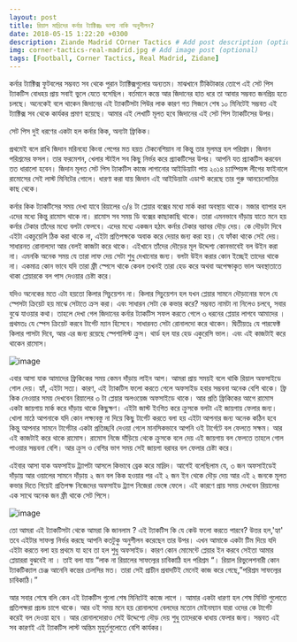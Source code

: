 ```yaml
---
layout: post
title: রিয়াল মাদ্রিদের কর্নার ট্যাক্টিক্সঃ ভাগ্য নাকি অনুশীলন?
date: 2018-05-15 1:22:20 +0300
description: Ziande Madrid COrner Tactics # Add post description (optional)
img: corner-tactics-real-madrid.jpg # Add image post (optional)
tags: [Football, Corner Tactics, Real Madrid, Zidane]
---
```

কর্নার ট্যাক্টিক্স ফুটবলের সম্ভবত সব থেকে পুরান ট্যাক্টিক্সগুলোর অন্যতম। মাঝখানে টিকিটাকার তোপে এই সেট পিস ট্যাকটিস বোধহয় প্রায় সবাই ভুলে যেতে বসেছিল। বর্তমানে কন্তে আর জিদানের হাত ধরে তা আবার সম্ভবত জনপ্রিয় হতে চলছে। অনেকেই বলে থাকেন জিদানের এই ট্যাকটিসটা পিউর লাক কারণ গত সিজনে শেষ ১০ মিনিটেই সম্ভবত এই ট্যাক্টিক্স সব থেকে কার্যকর প্রমাণ হয়েছে। আমার এই লেখাটি মূলত হবে জিদানের এই সেট পিস ট্যাকটিসের উপর।

সেট পিস দুই ধরণের একটা হল কর্নার কিক, অন্যটা ফ্রিকিক।

প্রথমেই বলে রাখি জিদান মরিনহো কিংবা পেপের মত হয়ত টেকনেশিয়ান না কিন্তু তার মূলমন্ত্র হল পরিশ্রম। জিদান পরিশ্রমের ফসল। তার ফরমেশন, খেলার স্টাইল সব কিছু নির্ভর করে প্র্যাকটিসের উপর। আপনি যত প্র্যাকটিস করবেন তত ধারালো হবেন। জিদান মূলত সেট পিস ট্যাকটিস কাজে লাগানোর আইডিয়াটা পায় ২০১৪ চ্যাম্পিয়ন্স লীগের ফাইনালে রামোসের সেই লাস্ট মিনিটের গোলে। ধারণা করা যায় জিদান এই আইডিয়াটা এডাপ্ট করেছে তার গুরু আনচেলোত্তির কাছ থেকে।

কর্নার কিক ট্যাকটিসের সময় দেখা যাবে রিয়ালের ৩/৪ টা প্লেয়ার বক্সের মধ্যে মার্ক করা অবস্থায় থাকে। মজার ব্যাপার হল এদের মধ্যে কিন্তু রামোস থাকে না। রামোস সব সময় ডি বক্সের কাছাকাছি থাকে। তারা এমনভাবে দাঁড়ায় যাতে মনে হয় কর্নার টেকার তাঁদের মধ্যে বলটা ফেলবে। এদের মধ্যে একজন হঠাৎ কর্নার টেকার বরাবর দৌড় দেয়। কে দৌড়টা দিবে এইটা একচুয়েলি ঠিক করা থাকে না, এইটা প্রতিপক্ষকে অবাক করে দেয়ার জন্য করা হয়। যে ফাঁকা থাকে সেই দেয়। সাধারনত রোনালদো আর বেলই কাজটা করে থাকে। এইখানে তাঁদের দৌড়ের মূল উদ্দেশ্য কোনভাবেই বল উইন করা না। এমনকি অনেক সময় যে তারা লাফ দেয় সেটা শুধু দেখানোর জন্য। বলটা উইন করার কোন ইচ্ছেই তাদের থাকে না। একমাত্র কোন ভাবে যদি তারা ফ্রী স্পেসে থাকে কেবল তখনই তারা হেড করে অথবা অপেক্ষাকৃত ভাল অবস্থাতাতে থাকা প্লেয়ারকে বল পাস দেওয়ার চেষ্টা করে।

যদিও অনেকের মতে এটা হয়তো কিলার সিচুয়েশন না। কিলার সিচুয়েশন হল যখন প্লেয়ার সামনে দৌড়ানোর ফলে যে স্পেসটা ক্রিয়েট হয় মাঝে সেটাতে ক্রস করা। এবং সাধারন সেটা কে কভার করে? সম্ভবত নামটা না নিলেও চলবে, সবার বুঝে যাওয়ার কথা। তাহলে দেখা গেল জিদানের কর্নার ট্যাকটিস সফল করতে গেলে ৩ ধরনের প্লেয়ার লাগবে আমাদের । প্রথমতঃ যে স্পেস ক্রিয়েট করবে টার্গেট ম্যান হিসেবে। সাধারনত সেটা রোনালদো করে থাকেন। দ্বিতীয়তঃ যে পারফেক্ট কিলার পাসটা দিবে, আর এর জন্য রয়েছে স্পেশালিস্ট ক্রুস। থার্ড হল যার হেড একুরেসি ভাল। এবং এই কাজটাই করে থাকেন রামোস।

![image](https://image.ibb.co/kRDrse/corner.jpg)

এবার আসা যাক আমাদের ফ্রিকিকের সময় কেমন দাঁড়ায় লাইন আপ। আমরা প্রায় সময়ই বলে থাকি রিয়াল অফসাইডে গোল দেয়। হ্যাঁ, এইটা সত্য। কারণ, এই ট্যাকটিস ফলো করতে গেলে অফসাইড হবার সম্ভবনা অনেক বেশি থাকে। ফ্রি কিক নেওয়ার সময় দেখবেন রিয়ালের ৩ টা প্লেয়ার অলওয়েজ অফসাইডে থাকে। আর প্রতি ফ্রিকিকের আগে রামোস একটা জায়গায় মার্ক করে দাঁড়ায় থাকে কিছুক্ষণ। এইটা জাস্ট ইংগিত করে ক্রুসকে বলটা এই জায়গায় ফেলার জন্য। খোলা মাঠে আপনাকে যদি কোন লক্ষ্যবস্তু না দিয়ে কিছু টার্গেট করতে বলা হয় এইটা আপনার জন্য অনেক কঠিন হবে কিন্তু আপনার সামনে টার্গেটার একটা প্রতিচ্ছবি দেওয়া গেলে মানসিকভাবে আপনি ওই টার্গেটে বল ফেলতে সক্ষম। আর এই কাজটাই করে থাকে রামোস। রামোস নিজে দাঁড়িয়ে থেকে ক্রুসকে বলে দেয় এই জায়গায় বল ফেলতে তাহলে গোল পাওয়ার সম্ভবনা বেশি। আর ক্রুস ও বেশির ভাগ সময় সেই জায়গা বরাবর বল ফেলার চেষ্টা করে।

এইবার আসা যাক অফসাইড ট্র্যাপটা আসলে কিভাবে ব্রেক করে মাদ্রিদ। আগেই বলেছিলাম যে, ৩ জন অফসাইডেই দাঁড়ায় আর ওয়ালের সামনে দাঁড়ায় ২ জন বল কিক হওয়ার পর এই ২ জন ইন থেকে দৌড় দেয় আর এই ২ জনকে মূলত কভার দিতে গিয়েই প্রতিপক্ষ নিজেদের অফসাইড ট্র্যাপ নিজেরা ভেঙ্গে ফেলে। এই কারণে প্রায় সময় দেখবেন রিয়ালের এক সাথে অনেক জন ফ্রী থাকে সেট পিসে।

![image](https://image.ibb.co/cVEEvz/freekick.jpg)

তো আমরা এই ট্যাকটিসটা থেকে আমরা কি জানলাম ? এই ট্যাকটিস কি যে কেউ ফলো করতে পারবে? উত্তর হল,'হ্যা' তবে এইটার সাফল্য নির্ভর করছে আপনি কতটুকু অনুশীলন করেছেন তার উপর। এখন আমাকে একটা টিম দিয়ে যদি এইটা করতে বলা হয় প্রথমে যা হবে তা হল শুধু অফসাইড। কারণ কোন মোমেন্টে প্লেয়ার ইন করবে সেইতা আমার প্লেয়াররা বুঝবেই না । তাই বলা যায় “লাক না রিয়ালের সাফল্যের চাবিকাঠি হল পরিশ্রম “। রিয়াল রিভুলেশনারী কোন ট্যাকটিক্যাল চেঞ্জ আনেনি কন্তের চেলসির মত। তারা সেই প্রাচীন প্রবাদটিই মেনেই কাজ করে গেছে,”পরিশ্রম সাফল্যের চাবিকাঠি।”

আর সবার শেষে বলি কেন এই ট্যাকটিস গুলো শেষ মিনিটেই কাজে লাগে । আমার একটা ধারণা হল শেষ মিনিট গুলোতে প্রতিপক্ষরা প্রচন্ড চাপে থাকে। আর ওই সময় মনে হয় রোনালদো বেলদের মতোন মেইনম্যান যারা ওদের কে টার্গেট করেই বল দেওয়া হবে । আর রোনালদোরাও সেই উদ্দেশ্যে দৌড় দেয় শুধু তাদেরকে ধাধায় ফেলার জন্য। সম্ভবত এই সব কারণই এই ট্যাকটিস লাস্ট অন্তিম মুহুর্তগুলোতে বেশি কার্যকর।
